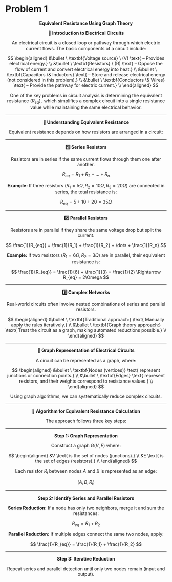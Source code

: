 # Problem 1

$$
\textbf{Equivalent Resistance Using Graph Theory}
$$

$$
\textbf{🔹 Introduction to Electrical Circuits}
$$

$$
\text{An electrical circuit is a closed loop or pathway through which electric current flows. The basic components of a circuit include:}
$$

$$
\begin{aligned}
&\bullet \ \textbf{Voltage source} \ (V) \text{ – Provides electrical energy.} \\
&\bullet \ \textbf{Resistors} \ (R) \text{ – Oppose the flow of current and convert electrical energy into heat.} \\
&\bullet \ \textbf{Capacitors \& Inductors} \text{ – Store and release electrical energy (not considered in this problem).} \\
&\bullet \ \textbf{Conductors \& Wires} \text{ – Provide the pathway for electric current.} \\
\end{aligned}
$$

$$
\text{One of the key problems in circuit analysis is determining the equivalent resistance } (R_{eq}), 
\text{ which simplifies a complex circuit into a single resistance value while maintaining the same electrical behavior.}
$$

---

$$
\textbf{🔹 Understanding Equivalent Resistance}
$$

$$
\text{Equivalent resistance depends on how resistors are arranged in a circuit:}
$$

---

$$
\textbf{1️⃣ Series Resistors}
$$

$$
\text{Resistors are in series if the same current flows through them one after another.}
$$

$$
R_{eq} = R_1 + R_2 + \dots + R_n
$$

$$
\textbf{Example:} \text{ If three resistors } (R_1 = 5\Omega, R_2 = 10\Omega, R_3 = 20\Omega) 
\text{ are connected in series, the total resistance is:}
$$

$$
R_{eq} = 5 + 10 + 20 = 35\Omega
$$

---

$$
\textbf{2️⃣ Parallel Resistors}
$$

$$
\text{Resistors are in parallel if they share the same voltage drop but split the current.}
$$

$$
\frac{1}{R_{eq}} = \frac{1}{R_1} + \frac{1}{R_2} + \dots + \frac{1}{R_n}
$$

$$
\textbf{Example:} \text{ If two resistors } (R_1 = 6\Omega, R_2 = 3\Omega) \text{ are in parallel, their equivalent resistance is:}
$$

$$
\frac{1}{R_{eq}} = \frac{1}{6} + \frac{1}{3} = \frac{1}{2} \Rightarrow R_{eq} = 2\Omega
$$

---

$$
\textbf{3️⃣ Complex Networks}
$$

$$
\text{Real-world circuits often involve nested combinations of series and parallel resistors.}
$$

$$
\begin{aligned}
&\bullet \ \textbf{Traditional approach:} \text{ Manually apply the rules iteratively.} \\
&\bullet \ \textbf{Graph theory approach:} \text{ Treat the circuit as a graph, making automated reductions possible.} \\
\end{aligned}
$$

---

$$
\textbf{🔹 Graph Representation of Electrical Circuits}
$$

$$
\text{A circuit can be represented as a graph, where:}
$$

$$
\begin{aligned}
&\bullet \ \textbf{Nodes (vertices)} \text{ represent junctions or connection points.} \\
&\bullet \ \textbf{Edges} \text{ represent resistors, and their weights correspond to resistance values.} \\
\end{aligned}
$$

$$
\text{Using graph algorithms, we can systematically reduce complex circuits.}
$$

---

$$
\textbf{🔹 Algorithm for Equivalent Resistance Calculation}
$$

$$
\text{The approach follows three key steps:}
$$

---

$$
\textbf{Step 1: Graph Representation}
$$

$$
\text{Construct a graph } G(V,E) \text{ where:}
$$

$$
\begin{aligned}
&V \text{ is the set of nodes (junctions).} \\
&E \text{ is the set of edges (resistors).} \\
\end{aligned}
$$

$$
\text{Each resistor } R_i \text{ between nodes } A \text{ and } B \text{ is represented as an edge:}
$$

$$
(A,B,R_i)
$$

---

$$
\textbf{Step 2: Identify Series and Parallel Resistors}
$$

$$
\textbf{Series Reduction:} \text{ If a node has only two neighbors, merge it and sum the resistances:}
$$

$$
R_{eq} = R_1 + R_2
$$

$$
\textbf{Parallel Reduction:} \text{ If multiple edges connect the same two nodes, apply:}
$$

$$
\frac{1}{R_{eq}} = \frac{1}{R_1} + \frac{1}{R_2}
$$

---

$$
\textbf{Step 3: Iterative Reduction}
$$

$$
\text{Repeat series and parallel detection until only two nodes remain (input and output).}
$$

